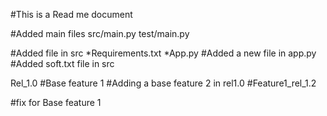 #This is a Read me document

#Added main files
src/main.py
test/main.py

#Added file in src
*Requirements.txt
*App.py
#Added a new file in app.py
#Added soft.txt file in src

Rel_1.0
#Base feature 1
#Adding a base feature 2 in rel1.0
#Feature1_rel_1.2

#fix for Base feature 1